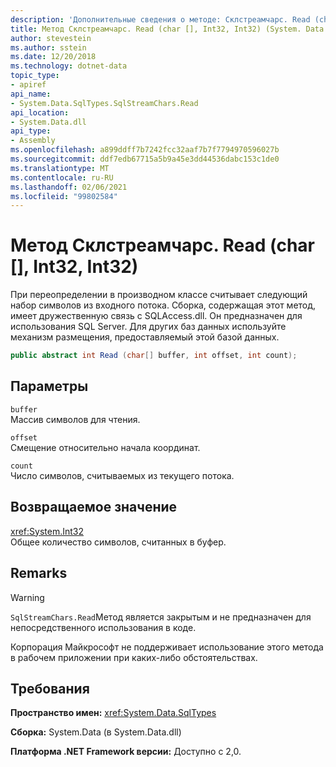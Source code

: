 ```yaml
---
description: 'Дополнительные сведения о методе: Склстреамчарс. Read (char [], Int32, Int32)'
title: Метод Склстреамчарс. Read (char [], Int32, Int32) (System. Data. SqlTypes)
author: stevestein
ms.author: sstein
ms.date: 12/20/2018
ms.technology: dotnet-data
topic_type:
- apiref
api_name:
- System.Data.SqlTypes.SqlStreamChars.Read
api_location:
- System.Data.dll
api_type:
- Assembly
ms.openlocfilehash: a899ddff7b7242fcc32aaf7b7f7794970596027b
ms.sourcegitcommit: ddf7edb67715a5b9a45e3dd44536dabc153c1de0
ms.translationtype: MT
ms.contentlocale: ru-RU
ms.lasthandoff: 02/06/2021
ms.locfileid: "99802584"
---
```

# <a name="sqlstreamcharsreadchar-int32-int32-method"></a>Метод Склстреамчарс. Read (char [], Int32, Int32)

При переопределении в производном классе считывает следующий набор символов из входного потока. Сборка, содержащая этот метод, имеет дружественную связь с SQLAccess.dll. Он предназначен для использования SQL Server. Для других баз данных используйте механизм размещения, предоставляемый этой базой данных.

```csharp
public abstract int Read (char[] buffer, int offset, int count);
```

## <a name="parameters"></a>Параметры

`buffer`\
Массив символов для чтения.

`offset`\
Смещение относительно начала координат.

`count`\
Число символов, считываемых из текущего потока.

## <a name="returns"></a>Возвращаемое значение

<xref:System.Int32>\
Общее количество символов, считанных в буфер.

## <a name="remarks"></a>Remarks

> [!WARNING]
> `SqlStreamChars.Read`Метод является закрытым и не предназначен для непосредственного использования в коде.
>
> Корпорация Майкрософт не поддерживает использование этого метода в рабочем приложении при каких-либо обстоятельствах.

## <a name="requirements"></a>Требования

**Пространство имен:** <xref:System.Data.SqlTypes>

**Сборка:** System.Data (в System.Data.dll)

**Платформа .NET Framework версии:** Доступно с 2,0.
